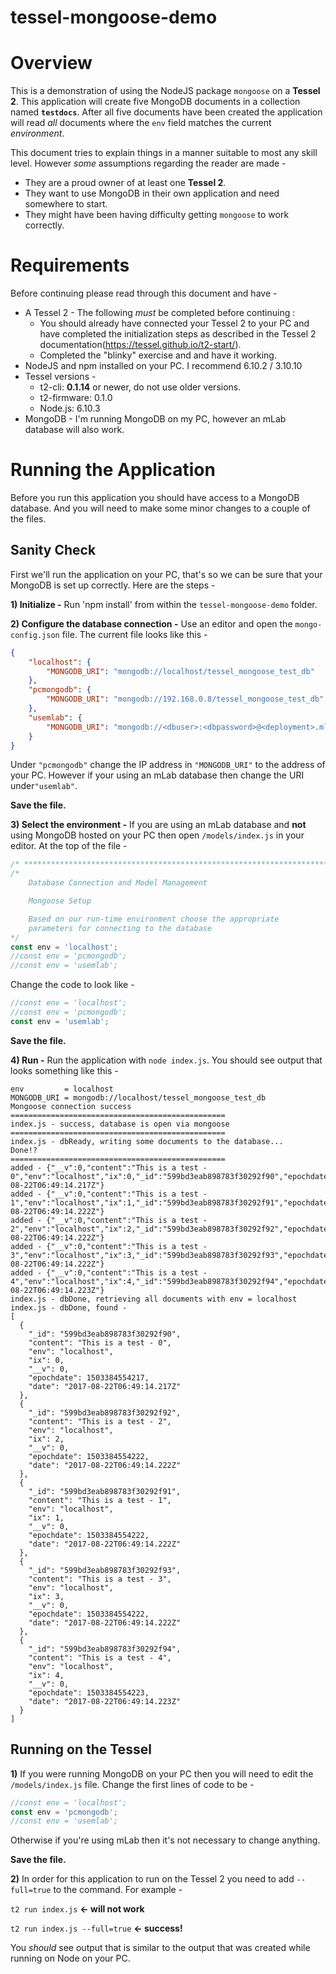 # tessel-mongoose-demo

# Overview

This is a demonstration of using the NodeJS package `mongoose` on a **Tessel 2**. This application will create five MongoDB documents in a collection named **`testdocs`**. After all five documents have been created the application will read *all* documents where the `env` field matches the current *environment*.

This document tries to explain things in a manner suitable to most any skill level. However *some* assumptions regarding the reader are made - 

* They are a proud owner of at least one **Tessel 2**.
* They want to use MongoDB in their own application and need somewhere to start.
* They might have been having difficulty getting `mongoose` to work correctly.

# Requirements

Before continuing please read through this document and have - 

* A Tessel 2 - The following *must* be completed before continuing :
    * You should already have connected your Tessel 2 to your PC and have completed the initialization steps as described in the Tessel 2 documentation(<https://tessel.github.io/t2-start/>).
    * Completed the "blinky" exercise and and have it working.
* NodeJS and npm installed on your PC. I recommend 6.10.2 / 3.10.10
* Tessel versions - 
    * t2-cli: **0.1.14** or newer, do not use older versions.
    * t2-firmware: 0.1.0
    * Node.js: 6.10.3
* MongoDB - I'm running MongoDB on my PC, however an mLab database will also work.

# Running the Application

Before you run this application you should have access to a MongoDB database. And you will need to make some minor changes to a couple of the files.

## Sanity Check

First we'll run the application on your PC, that's so we can be sure that your MongoDB is set up correctly. Here are the steps - 

**1) Initialize -** Run 'npm install' from within the `tessel-mongoose-demo` folder.

**2) Configure the database connection -** Use an editor and open the `mongo-config.json` file. The current file looks like this - 

```json
{
    "localhost": {
        "MONGODB_URI": "mongodb://localhost/tessel_mongoose_test_db"
    },
    "pcmongodb": {
        "MONGODB_URI": "mongodb://192.168.0.8/tessel_mongoose_test_db"
    },
    "usemlab": {
        "MONGODB_URI": "mongodb://<dbuser>:<dbpassword>@<deployment>.mlab.com:<dbport>/<database>"
    }
}
```

Under `"pcmongodb"` change the IP address in `"MONGODB_URI"` to the address of your PC. However if your using an mLab database then change the URI under`"usemlab"`. 

**Save the file.**

**3) Select the environment -** If you are using an mLab database and **not** using MongoDB hosted on your PC then open `/models/index.js` in your editor. At the top of the file - 

```javascript
/* ************************************************************************ */
/*
    Database Connection and Model Management                                   

    Mongoose Setup

    Based on our run-time environment choose the appropriate 
    parameters for connecting to the database
*/
const env = 'localhost';
//const env = 'pcmongodb';
//const env = 'usemlab';

```

Change the code to look like - 

```javascript
//const env = 'localhost';
//const env = 'pcmongodb';
const env = 'usemlab';
```

**Save the file.**

**4) Run -** Run the application with `node index.js`. You should see output that looks something like this - 

```
env         = localhost
MONGODB_URI = mongodb://localhost/tessel_mongoose_test_db
Mongoose connection success
================================================
index.js - success, database is open via mongoose
================================================
index.js - dbReady, writing some documents to the database...
Done!?
================================================
added - {"__v":0,"content":"This is a test - 0","env":"localhost","ix":0,"_id":"599bd3eab898783f30292f90","epochdate":1503384554217,"date":"2017-08-22T06:49:14.217Z"}
added - {"__v":0,"content":"This is a test - 1","env":"localhost","ix":1,"_id":"599bd3eab898783f30292f91","epochdate":1503384554222,"date":"2017-08-22T06:49:14.222Z"}
added - {"__v":0,"content":"This is a test - 2","env":"localhost","ix":2,"_id":"599bd3eab898783f30292f92","epochdate":1503384554222,"date":"2017-08-22T06:49:14.222Z"}
added - {"__v":0,"content":"This is a test - 3","env":"localhost","ix":3,"_id":"599bd3eab898783f30292f93","epochdate":1503384554222,"date":"2017-08-22T06:49:14.222Z"}
added - {"__v":0,"content":"This is a test - 4","env":"localhost","ix":4,"_id":"599bd3eab898783f30292f94","epochdate":1503384554223,"date":"2017-08-22T06:49:14.223Z"}
index.js - dbDone, retrieving all documents with env = localhost
index.js - dbDone, found -
[
  {
    "_id": "599bd3eab898783f30292f90",
    "content": "This is a test - 0",
    "env": "localhost",
    "ix": 0,
    "__v": 0,
    "epochdate": 1503384554217,
    "date": "2017-08-22T06:49:14.217Z"
  },
  {
    "_id": "599bd3eab898783f30292f92",
    "content": "This is a test - 2",
    "env": "localhost",
    "ix": 2,
    "__v": 0,
    "epochdate": 1503384554222,
    "date": "2017-08-22T06:49:14.222Z"
  },
  {
    "_id": "599bd3eab898783f30292f91",
    "content": "This is a test - 1",
    "env": "localhost",
    "ix": 1,
    "__v": 0,
    "epochdate": 1503384554222,
    "date": "2017-08-22T06:49:14.222Z"
  },
  {
    "_id": "599bd3eab898783f30292f93",
    "content": "This is a test - 3",
    "env": "localhost",
    "ix": 3,
    "__v": 0,
    "epochdate": 1503384554222,
    "date": "2017-08-22T06:49:14.222Z"
  },
  {
    "_id": "599bd3eab898783f30292f94",
    "content": "This is a test - 4",
    "env": "localhost",
    "ix": 4,
    "__v": 0,
    "epochdate": 1503384554223,
    "date": "2017-08-22T06:49:14.223Z"
  }
]
```

## Running on the Tessel

**1)** If you were running MongoDB on your PC then you will need to edit the `/models/index.js` file.  Change the first lines of code to be - 

```javascript
//const env = 'localhost';
const env = 'pcmongodb';
//const env = 'usemlab';
```

Otherwise if you're using mLab then it's not necessary to change anything.

**Save the file.**

**2)** In order for this application to run on the Tessel 2 you need to add `--full=true` to the command. For example - 

`t2 run index.js` **<- will not work**

`t2 run index.js --full=true` **<- success!**

You *should* see output that is similar to the output that was created while running on Node on your PC.
